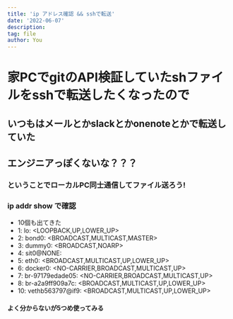 ```yaml
---
title: 'ip アドレス確認 && sshで転送'
date: '2022-06-07'
description:
tag: file
author: You
---
```


# 家PCでgitのAPI検証していたshファイルをsshで転送したくなったので

## いつもはメールとかslackとかonenoteとかで転送していた

## エンジニアっぽくないな？？？

### ということでローカルPC同士通信してファイル送ろう!

### ip addr show で確認
- 10個も出てきた
- 1: lo: <LOOPBACK,UP,LOWER_UP>
- 2: bond0: <BROADCAST,MULTICAST,MASTER>
- 3: dummy0: <BROADCAST,NOARP>
- 4: sit0@NONE: <NOARP>
- 5: eth0: <BROADCAST,MULTICAST,UP,LOWER_UP>
- 6: docker0: <NO-CARRIER,BROADCAST,MULTICAST,UP>
- 7: br-97179edade05: <NO-CARRIER,BROADCAST,MULTICAST,UP>
- 8: br-a2a9ff909a7c: <BROADCAST,MULTICAST,UP,LOWER_UP>
- 10: vethb563797@if9: <BROADCAST,MULTICAST,UP,LOWER_UP>

#### よく分からないが5つめ使ってみる